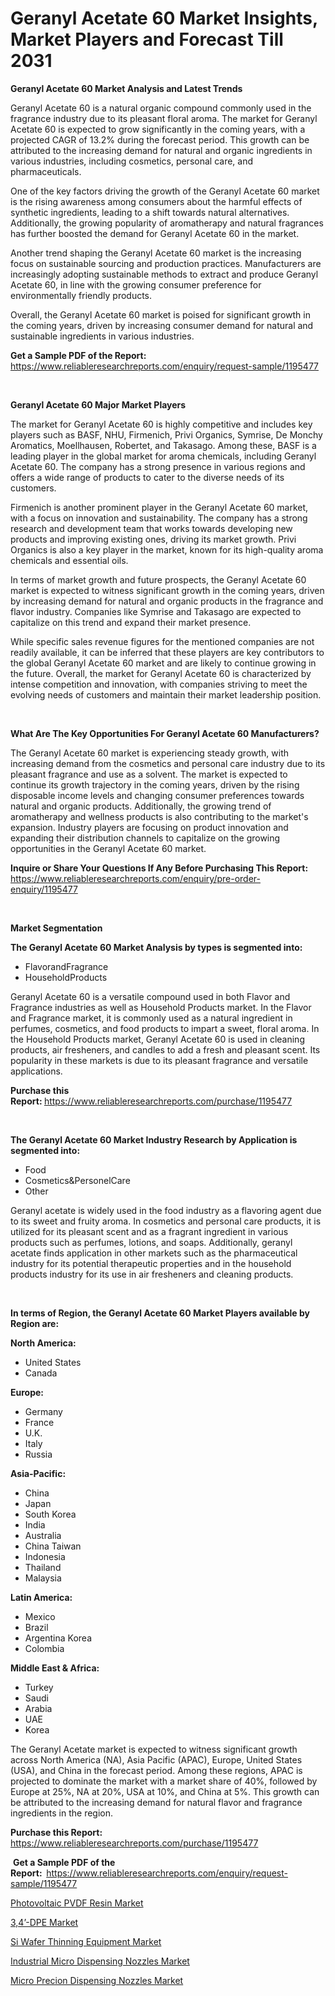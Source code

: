 <p><h1>Geranyl Acetate 60 Market Insights, Market Players and Forecast Till 2031</h1></p><p><strong>Geranyl Acetate 60 Market Analysis and Latest Trends</strong></p>
<p><p>Geranyl Acetate 60 is a natural organic compound commonly used in the fragrance industry due to its pleasant floral aroma. The market for Geranyl Acetate 60 is expected to grow significantly in the coming years, with a projected CAGR of 13.2% during the forecast period. This growth can be attributed to the increasing demand for natural and organic ingredients in various industries, including cosmetics, personal care, and pharmaceuticals.</p><p>One of the key factors driving the growth of the Geranyl Acetate 60 market is the rising awareness among consumers about the harmful effects of synthetic ingredients, leading to a shift towards natural alternatives. Additionally, the growing popularity of aromatherapy and natural fragrances has further boosted the demand for Geranyl Acetate 60 in the market.</p><p>Another trend shaping the Geranyl Acetate 60 market is the increasing focus on sustainable sourcing and production practices. Manufacturers are increasingly adopting sustainable methods to extract and produce Geranyl Acetate 60, in line with the growing consumer preference for environmentally friendly products.</p><p>Overall, the Geranyl Acetate 60 market is poised for significant growth in the coming years, driven by increasing consumer demand for natural and sustainable ingredients in various industries.</p></p>
<p><strong>Get a Sample PDF of the Report:&nbsp;</strong> <a href="https://www.reliableresearchreports.com/enquiry/request-sample/1195477">https://www.reliableresearchreports.com/enquiry/request-sample/1195477</a></p>
<p>&nbsp;</p>
<p><strong>Geranyl Acetate 60 Major Market Players</strong></p>
<p><p>The market for Geranyl Acetate 60 is highly competitive and includes key players such as BASF, NHU, Firmenich, Privi Organics, Symrise, De Monchy Aromatics, Moellhausen, Robertet, and Takasago. Among these, BASF is a leading player in the global market for aroma chemicals, including Geranyl Acetate 60. The company has a strong presence in various regions and offers a wide range of products to cater to the diverse needs of its customers.</p><p>Firmenich is another prominent player in the Geranyl Acetate 60 market, with a focus on innovation and sustainability. The company has a strong research and development team that works towards developing new products and improving existing ones, driving its market growth. Privi Organics is also a key player in the market, known for its high-quality aroma chemicals and essential oils.</p><p>In terms of market growth and future prospects, the Geranyl Acetate 60 market is expected to witness significant growth in the coming years, driven by increasing demand for natural and organic products in the fragrance and flavor industry. Companies like Symrise and Takasago are expected to capitalize on this trend and expand their market presence.</p><p>While specific sales revenue figures for the mentioned companies are not readily available, it can be inferred that these players are key contributors to the global Geranyl Acetate 60 market and are likely to continue growing in the future. Overall, the market for Geranyl Acetate 60 is characterized by intense competition and innovation, with companies striving to meet the evolving needs of customers and maintain their market leadership position.</p></p>
<p>&nbsp;</p>
<p><strong>What Are The Key Opportunities For Geranyl Acetate 60 Manufacturers?</strong></p>
<p><p>The Geranyl Acetate 60 market is experiencing steady growth, with increasing demand from the cosmetics and personal care industry due to its pleasant fragrance and use as a solvent. The market is expected to continue its growth trajectory in the coming years, driven by the rising disposable income levels and changing consumer preferences towards natural and organic products. Additionally, the growing trend of aromatherapy and wellness products is also contributing to the market's expansion. Industry players are focusing on product innovation and expanding their distribution channels to capitalize on the growing opportunities in the Geranyl Acetate 60 market.</p></p>
<p><strong>Inquire or Share Your Questions If Any Before Purchasing This Report:</strong> <a href="https://www.reliableresearchreports.com/enquiry/pre-order-enquiry/1195477">https://www.reliableresearchreports.com/enquiry/pre-order-enquiry/1195477</a></p>
<p>&nbsp;</p>
<p><strong>Market Segmentation</strong></p>
<p><strong>The Geranyl Acetate 60 Market Analysis by types is segmented into:</strong></p>
<p><ul><li>FlavorandFragrance</li><li>HouseholdProducts</li></ul></p>
<p><p>Geranyl Acetate 60 is a versatile compound used in both Flavor and Fragrance industries as well as Household Products market. In the Flavor and Fragrance market, it is commonly used as a natural ingredient in perfumes, cosmetics, and food products to impart a sweet, floral aroma. In the Household Products market, Geranyl Acetate 60 is used in cleaning products, air fresheners, and candles to add a fresh and pleasant scent. Its popularity in these markets is due to its pleasant fragrance and versatile applications.</p></p>
<p><strong>Purchase this Report:&nbsp;</strong><a href="https://www.reliableresearchreports.com/purchase/1195477">https://www.reliableresearchreports.com/purchase/1195477</a></p>
<p>&nbsp;</p>
<p><strong>The Geranyl Acetate 60 Market Industry Research by Application is segmented into:</strong></p>
<p><ul><li>Food</li><li>Cosmetics&PersonelCare</li><li>Other</li></ul></p>
<p><p>Geranyl acetate is widely used in the food industry as a flavoring agent due to its sweet and fruity aroma. In cosmetics and personal care products, it is utilized for its pleasant scent and as a fragrant ingredient in various products such as perfumes, lotions, and soaps. Additionally, geranyl acetate finds application in other markets such as the pharmaceutical industry for its potential therapeutic properties and in the household products industry for its use in air fresheners and cleaning products.</p></p>
<p>&nbsp;</p>
<p><strong>In terms of Region, the Geranyl Acetate 60 Market Players available by Region are:</strong></p>
<p>
    <p> <strong> North America: </strong>
        <ul>
            <li>United States</li>
            <li>Canada</li>
        </ul>
        </p> 
    <p> <strong> Europe: </strong>
        <ul>
            <li>Germany</li>
            <li>France</li>
            <li>U.K.</li>
            <li>Italy</li>
            <li>Russia</li>
        </ul>
        </p> 
    <p> <strong> Asia-Pacific: </strong>
        <ul>
            <li>China</li>
            <li>Japan</li>
            <li>South Korea</li>
            <li>India</li>
            <li>Australia</li>
            <li>China Taiwan</li>
            <li>Indonesia</li>
            <li>Thailand</li>
            <li>Malaysia</li>
        </ul>
        </p> 
    <p> <strong> Latin America: </strong>
        <ul>
            <li>Mexico</li>
            <li>Brazil</li>
            <li>Argentina Korea</li>
            <li>Colombia</li>
        </ul>
        </p> 
    <p> <strong> Middle East & Africa: </strong>
        <ul>
            <li>Turkey</li>
            <li>Saudi</li>
            <li>Arabia</li>
            <li>UAE</li>
            <li>Korea</li>
        </ul>
    </p>
    </p>
<p><p>The Geranyl Acetate market is expected to witness significant growth across North America (NA), Asia Pacific (APAC), Europe, United States (USA), and China in the forecast period. Among these regions, APAC is projected to dominate the market with a market share of 40%, followed by Europe at 25%, NA at 20%, USA at 10%, and China at 5%. This growth can be attributed to the increasing demand for natural flavor and fragrance ingredients in the region.</p></p>
<p><strong>Purchase this Report: </strong><a href="https://www.reliableresearchreports.com/purchase/1195477">https://www.reliableresearchreports.com/purchase/1195477</a></p>
<p>&nbsp;<strong>Get a Sample PDF of the Report:&nbsp;&nbsp;</strong><a href="https://www.reliableresearchreports.com/enquiry/request-sample/1195477">https://www.reliableresearchreports.com/enquiry/request-sample/1195477</a></p>
<p><strong></strong></p>
<p><p><a href="https://github.com/okotobwrhuteie/Market-Research-Report-List-1/blob/main/photovoltaic-pvdf-resin-market.md">Photovoltaic PVDF Resin Market</a></p><p><a href="https://github.com/myacatherineblakecaczo9vcsw/Market-Research-Report-List-1/blob/main/34-dpe-market.md">3,4’-DPE Market</a></p><p><a href="https://medium.com/@dianeharris83/si-wafer-thinning-equipment-market-furnishes-information-on-market-share-market-trends-and-market-77aceb623a6e">Si Wafer Thinning Equipment Market</a></p><p><a href="https://medium.com/@doriscampbell78/industrial-micro-dispensing-nozzles-nbsp-market-focuses-on-market-share-size-and-projected-92bd8000d048">Industrial Micro Dispensing Nozzles Market</a></p><p><a href="https://medium.com/@doriscampbell78/decoding-micro-precion-dispensing-nozzles-market-metrics-market-share-trends-and-growth-patterns-0fd9c28c5a5f">Micro Precion Dispensing Nozzles Market</a></p></p>